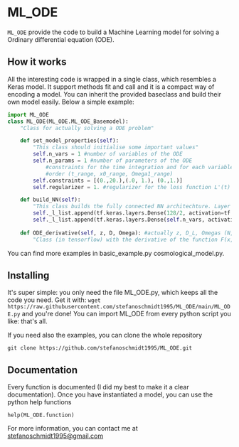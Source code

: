 # ML_ODE

``ML_ODE`` provide the code to build a Machine Learning model for solving a Ordinary differential equation (ODE).

## How it works

All the interesting code is wrapped in a single class, which resembles a Keras model. It support methods fit and call and it is a compact way of encoding a model.
You can inherit the provided baseclass and build their own model easily.
Below a simple example:

```Python
import ML_ODE
class ML_ODE(ML_ODE.ML_ODE_Basemodel):
	"Class for actually solving a ODE problem"

	def set_model_properties(self):
		"This class should initialise some important values"
		self.n_vars = 1 #number of variables of the ODE
		self.n_params = 1 #number of parameters of the ODE
			#constraints for the time integration and for each variable/parameter
			#order (t_range, x0_range, Omega1_range)
		self.constraints = [(0.,20.),(.0, 1.), (0.,1.)] 
		self.regularizer = 1. #regularizer for the loss function L'(t) = L(t) *exp(regularizer*t)

	def build_NN(self):
		"This class builds the fully connected NN architechture. Layer sequence should be provided by a list of layers (in self._l_list)"
		self._l_list.append(tf.keras.layers.Dense(128/2, activation=tf.nn.sigmoid) )
		self._l_list.append(tf.keras.layers.Dense(self.n_vars, activation=tf.keras.activations.linear))
	
	def ODE_derivative(self, z, D, Omega): #actually z, D_L, Omegas (N,2)
		"Class (in tensorflow) with the derivative of the function F(x,t). Output shape should be (None,n_vars) or (None,)"
```

You can find more examples in basic\_example.py cosmological\_model.py.

## Installing

It's super simple: you only need the file ML_ODE.py, which keeps all the code you need. Get it with:
``wget https://raw.githubusercontent.com/stefanoschmidt1995/ML_ODE/main/ML_ODE.py``
and you're done! You can import ML_ODE from every python script you like: that's all. 

If you need also the examples, you can clone the whole repository

``git clone https://github.com/stefanoschmidt1995/ML_ODE.git``



## Documentation

Every function is documented (I did my best to make it a clear documentation).
Once you have instantiated a model, you can use the python help functions

``help(ML_ODE.function)``

For more information, you can contact me at [stefanoschmidt1995@gmail.com](mailto:stefanoschmidt1995@gmail.com)



